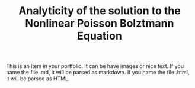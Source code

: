 ﻿---
title: "Analyticity of the solution to the Nonlinear Poisson Bolztmann Equation"
excerpt: "Short description of portfolio item number 1<br/><img src='/images/1a63-Vol-Potential-3.png'>"
collection: portfolio
---

This is an item in your portfolio. It can be have images or nice text. If you name the file .md, it will be parsed as markdown. If you name the file .html, it will be parsed as HTML. 
